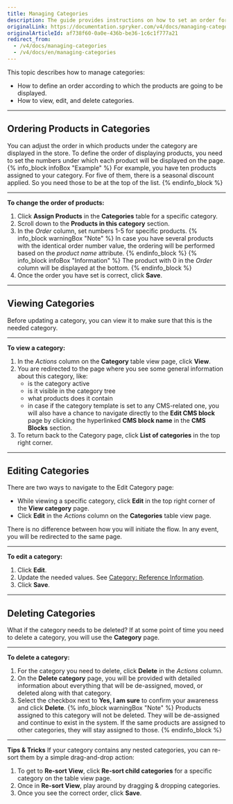 ```yaml
---
title: Managing Categories
description: The guide provides instructions on how to set an order for products in categories, as well as view, update and delete categories.
originalLink: https://documentation.spryker.com/v4/docs/managing-categories
originalArticleId: af738f60-0a0e-436b-be36-1c6c1f777a21
redirect_from:
  - /v4/docs/managing-categories
  - /v4/docs/en/managing-categories
---
```


This topic describes how to manage categories:
* How to define an order according to which the products are going to be displayed.
* How to view, edit, and delete categories.
***


## Ordering Products in Categories
You can adjust the order in which products under the category are displayed in the store.
To define the order of displaying products, you need to set the numbers under which each product will be displayed on the page.
{% info_block infoBox "Example" %}
For example, you have ten products assigned to your category. For five of them, there is a seasonal discount applied. So you need those to be at the top of the list.
{% endinfo_block %}
***
**To change the order of products:**
1. Click **Assign Products** in the **Categories** table for a specific category.
2. Scroll down to the **Products in this category** section.
3. In the _Order_ column, set numbers 1-5 for specific products. 
    {% info_block warningBox "Note" %}
In case you have several products with the identical order number value, the ordering will be performed based on the _product name_ attribute.
{% endinfo_block %}
    {% info_block infoBox "Information" %}
The product with 0 in the _Order_ column will be displayed at the bottom.
{% endinfo_block %}
5. Once the order you have set is correct, click **Save**. 
***
## Viewing Categories
Before updating a category, you can view it to make sure that this is the needed category. 
***
**To view a category:**
1. In the _Actions_ column on the **Category** table view page, click **View**. 
2. You are redirected to the page where you see some general information about this category, like:
    * is the category active
    * is it visible in the category tree
    * what products does it contain 
    * in case if the category template is set to any CMS-related one, you will also have a chance to navigate directly to the **Edit CMS block** page by clicking the hyperlinked **CMS block name** in the **CMS Blocks** section.
3. To return back to the Category page, click **List of categories** in the top right corner.
***
## Editing Categories
There are two ways to navigate to the Edit Category page:
* While viewing a specific category, click **Edit** in the top right corner of the **View category** page.
* Click **Edit** in the _Actions_ column on the **Categories** table view page.

There is no difference between how you will initiate the flow. In any event, you will be redirected to the same page.
***
**To edit a category:**
1. Click **Edit**.
2. Update the needed values. See [Category: Reference Information](/docs/scos/user/user-guides/202001.0/back-office-user-guide/category/references/category-reference-information.html).
3. Click **Save**.
***
## Deleting Categories
What if the category needs to be deleted? 
If at some point of time you need to delete a category, you will use the **Category** page.
***
**To delete a category:**
1. For the category you need to delete, click **Delete** in the _Actions_ column. 
2. On the **Delete category** page, you will be provided with detailed information about everything that will be de-assigned, moved, or deleted along with that category. 
3. Select the checkbox next to **Yes, I am sure** to confirm your awareness and click **Delete**.
{% info_block warningBox "Note" %}
Products assigned to this category will not be deleted. They will be de-assigned and continue to exist in the system. If the same products are assigned to other categories, they will stay assigned to those.
{% endinfo_block %}
***
**Tips & Tricks**
If your category contains any nested categories, you can re-sort them by a simple drag-and-drop action:
1. To get to **Re-sort View**, click **Re-sort child categories** for a specific category on the table view page.
2. Once in **Re-sort View**, play around by dragging & dropping categories. 
3. Once you see the correct order, click **Save**.
